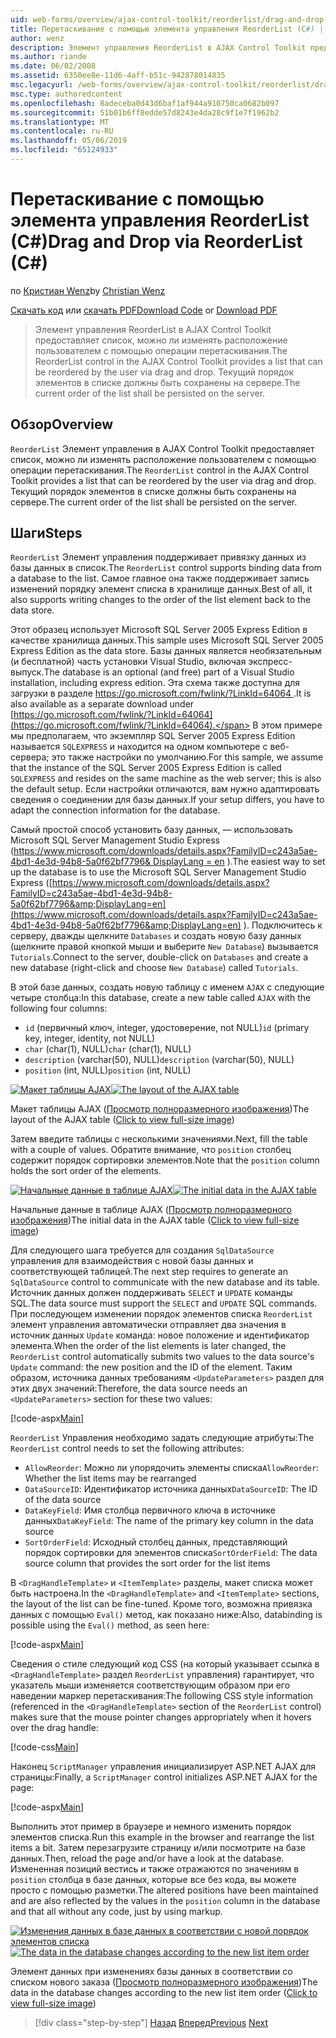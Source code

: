 ```yaml
---
uid: web-forms/overview/ajax-control-toolkit/reorderlist/drag-and-drop-via-reorderlist-cs
title: Перетаскивание с помощью элемента управления ReorderList (C#) | Документация Майкрософт
author: wenz
description: Элемент управления ReorderList в AJAX Control Toolkit предоставляет список, можно ли изменять расположение пользователем с помощью операции перетаскивания. Текущий порядок элементов в списке должны...
ms.author: riande
ms.date: 06/02/2008
ms.assetid: 6350ee8e-11d6-4aff-b51c-942878014835
msc.legacyurl: /web-forms/overview/ajax-control-toolkit/reorderlist/drag-and-drop-via-reorderlist-cs
msc.type: authoredcontent
ms.openlocfilehash: 8adeceba0d43d6baf1af944a910750ca0682b097
ms.sourcegitcommit: 51b01b6ff8edde57d8243e4da28c9f1e7f1962b2
ms.translationtype: MT
ms.contentlocale: ru-RU
ms.lasthandoff: 05/06/2019
ms.locfileid: "65124933"
---
```

# <a name="drag-and-drop-via-reorderlist-c"></a><span data-ttu-id="230bb-104">Перетаскивание с помощью элемента управления ReorderList (C#)</span><span class="sxs-lookup"><span data-stu-id="230bb-104">Drag and Drop via ReorderList (C#)</span></span>

<span data-ttu-id="230bb-105">по [Кристиан Wenz](https://github.com/wenz)</span><span class="sxs-lookup"><span data-stu-id="230bb-105">by [Christian Wenz](https://github.com/wenz)</span></span>

<span data-ttu-id="230bb-106">[Скачать код](http://download.microsoft.com/download/9/3/f/93f8daea-bebd-4821-833b-95205389c7d0/ReorderList5.cs.zip) или [скачать PDF](http://download.microsoft.com/download/2/d/c/2dc10e34-6983-41d4-9c08-f78f5387d32b/reorderlist5CS.pdf)</span><span class="sxs-lookup"><span data-stu-id="230bb-106">[Download Code](http://download.microsoft.com/download/9/3/f/93f8daea-bebd-4821-833b-95205389c7d0/ReorderList5.cs.zip) or [Download PDF](http://download.microsoft.com/download/2/d/c/2dc10e34-6983-41d4-9c08-f78f5387d32b/reorderlist5CS.pdf)</span></span>

> <span data-ttu-id="230bb-107">Элемент управления ReorderList в AJAX Control Toolkit предоставляет список, можно ли изменять расположение пользователем с помощью операции перетаскивания.</span><span class="sxs-lookup"><span data-stu-id="230bb-107">The ReorderList control in the AJAX Control Toolkit provides a list that can be reordered by the user via drag and drop.</span></span> <span data-ttu-id="230bb-108">Текущий порядок элементов в списке должны быть сохранены на сервере.</span><span class="sxs-lookup"><span data-stu-id="230bb-108">The current order of the list shall be persisted on the server.</span></span>

## <a name="overview"></a><span data-ttu-id="230bb-109">Обзор</span><span class="sxs-lookup"><span data-stu-id="230bb-109">Overview</span></span>

<span data-ttu-id="230bb-110">`ReorderList` Элемент управления в AJAX Control Toolkit предоставляет список, можно ли изменять расположение пользователем с помощью операции перетаскивания.</span><span class="sxs-lookup"><span data-stu-id="230bb-110">The `ReorderList` control in the AJAX Control Toolkit provides a list that can be reordered by the user via drag and drop.</span></span> <span data-ttu-id="230bb-111">Текущий порядок элементов в списке должны быть сохранены на сервере.</span><span class="sxs-lookup"><span data-stu-id="230bb-111">The current order of the list shall be persisted on the server.</span></span>

## <a name="steps"></a><span data-ttu-id="230bb-112">Шаги</span><span class="sxs-lookup"><span data-stu-id="230bb-112">Steps</span></span>

<span data-ttu-id="230bb-113">`ReorderList` Элемент управления поддерживает привязку данных из базы данных в список.</span><span class="sxs-lookup"><span data-stu-id="230bb-113">The `ReorderList` control supports binding data from a database to the list.</span></span> <span data-ttu-id="230bb-114">Самое главное она также поддерживает запись изменений порядку элемент списка в хранилище данных.</span><span class="sxs-lookup"><span data-stu-id="230bb-114">Best of all, it also supports writing changes to the order of the list element back to the data store.</span></span>

<span data-ttu-id="230bb-115">Этот образец использует Microsoft SQL Server 2005 Express Edition в качестве хранилища данных.</span><span class="sxs-lookup"><span data-stu-id="230bb-115">This sample uses Microsoft SQL Server 2005 Express Edition as the data store.</span></span> <span data-ttu-id="230bb-116">Базы данных является необязательным (и бесплатной) часть установки Visual Studio, включая экспресс-выпуск.</span><span class="sxs-lookup"><span data-stu-id="230bb-116">The database is an optional (and free) part of a Visual Studio installation, including express edition.</span></span> <span data-ttu-id="230bb-117">Эта схема также доступна для загрузки в разделе [ https://go.microsoft.com/fwlink/?LinkId=64064 ](https://go.microsoft.com/fwlink/?LinkId=64064).</span><span class="sxs-lookup"><span data-stu-id="230bb-117">It is also available as a separate download under [https://go.microsoft.com/fwlink/?LinkId=64064](https://go.microsoft.com/fwlink/?LinkId=64064).</span></span> <span data-ttu-id="230bb-118">В этом примере мы предполагаем, что экземпляр SQL Server 2005 Express Edition называется `SQLEXPRESS` и находится на одном компьютере с веб-сервера; это также настройки по умолчанию.</span><span class="sxs-lookup"><span data-stu-id="230bb-118">For this sample, we assume that the instance of the SQL Server 2005 Express Edition is called `SQLEXPRESS` and resides on the same machine as the web server; this is also the default setup.</span></span> <span data-ttu-id="230bb-119">Если настройки отличаются, вам нужно адаптировать сведения о соединении для базы данных.</span><span class="sxs-lookup"><span data-stu-id="230bb-119">If your setup differs, you have to adapt the connection information for the database.</span></span>

<span data-ttu-id="230bb-120">Самый простой способ установить базу данных, — использовать Microsoft SQL Server Management Studio Express ([https://www.microsoft.com/downloads/details.aspx?FamilyID=c243a5ae-4bd1-4e3d-94b8-5a0f62bf7796&amp; DisplayLang = en](https://www.microsoft.com/downloads/details.aspx?FamilyID=c243a5ae-4bd1-4e3d-94b8-5a0f62bf7796&amp;DisplayLang=en) ).</span><span class="sxs-lookup"><span data-stu-id="230bb-120">The easiest way to set up the database is to use the Microsoft SQL Server Management Studio Express ([https://www.microsoft.com/downloads/details.aspx?FamilyID=c243a5ae-4bd1-4e3d-94b8-5a0f62bf7796&amp;DisplayLang=en](https://www.microsoft.com/downloads/details.aspx?FamilyID=c243a5ae-4bd1-4e3d-94b8-5a0f62bf7796&amp;DisplayLang=en) ).</span></span> <span data-ttu-id="230bb-121">Подключитесь к серверу, дважды щелкните `Databases` и создать новую базу данных (щелкните правой кнопкой мыши и выберите `New Database`) вызывается `Tutorials`.</span><span class="sxs-lookup"><span data-stu-id="230bb-121">Connect to the server, double-click on `Databases` and create a new database (right-click and choose `New Database`) called `Tutorials`.</span></span>

<span data-ttu-id="230bb-122">В этой базе данных, создать новую таблицу с именем `AJAX` с следующие четыре столбца:</span><span class="sxs-lookup"><span data-stu-id="230bb-122">In this database, create a new table called `AJAX` with the following four columns:</span></span>

- <span data-ttu-id="230bb-123">`id` (первичный ключ, integer, удостоверение, not NULL)</span><span class="sxs-lookup"><span data-stu-id="230bb-123">`id` (primary key, integer, identity, not NULL)</span></span>
- <span data-ttu-id="230bb-124">`char` (char(1), NULL)</span><span class="sxs-lookup"><span data-stu-id="230bb-124">`char` (char(1), NULL)</span></span>
- <span data-ttu-id="230bb-125">`description` (varchar(50), NULL)</span><span class="sxs-lookup"><span data-stu-id="230bb-125">`description` (varchar(50), NULL)</span></span>
- <span data-ttu-id="230bb-126">`position` (int, NULL)</span><span class="sxs-lookup"><span data-stu-id="230bb-126">`position` (int, NULL)</span></span>

<span data-ttu-id="230bb-127">[![Макет таблицы AJAX](drag-and-drop-via-reorderlist-cs/_static/image2.png)](drag-and-drop-via-reorderlist-cs/_static/image1.png)</span><span class="sxs-lookup"><span data-stu-id="230bb-127">[![The layout of the AJAX table](drag-and-drop-via-reorderlist-cs/_static/image2.png)](drag-and-drop-via-reorderlist-cs/_static/image1.png)</span></span>

<span data-ttu-id="230bb-128">Макет таблицы AJAX ([Просмотр полноразмерного изображения](drag-and-drop-via-reorderlist-cs/_static/image3.png))</span><span class="sxs-lookup"><span data-stu-id="230bb-128">The layout of the AJAX table ([Click to view full-size image](drag-and-drop-via-reorderlist-cs/_static/image3.png))</span></span>

<span data-ttu-id="230bb-129">Затем введите таблицы с несколькими значениями.</span><span class="sxs-lookup"><span data-stu-id="230bb-129">Next, fill the table with a couple of values.</span></span> <span data-ttu-id="230bb-130">Обратите внимание, что `position` столбец содержит порядок сортировки элементов.</span><span class="sxs-lookup"><span data-stu-id="230bb-130">Note that the `position` column holds the sort order of the elements.</span></span>

<span data-ttu-id="230bb-131">[![Начальные данные в таблице AJAX](drag-and-drop-via-reorderlist-cs/_static/image5.png)](drag-and-drop-via-reorderlist-cs/_static/image4.png)</span><span class="sxs-lookup"><span data-stu-id="230bb-131">[![The initial data in the AJAX table](drag-and-drop-via-reorderlist-cs/_static/image5.png)](drag-and-drop-via-reorderlist-cs/_static/image4.png)</span></span>

<span data-ttu-id="230bb-132">Начальные данные в таблице AJAX ([Просмотр полноразмерного изображения](drag-and-drop-via-reorderlist-cs/_static/image6.png))</span><span class="sxs-lookup"><span data-stu-id="230bb-132">The initial data in the AJAX table ([Click to view full-size image](drag-and-drop-via-reorderlist-cs/_static/image6.png))</span></span>

<span data-ttu-id="230bb-133">Для следующего шага требуется для создания `SqlDataSource` управления для взаимодействия с новой базы данных и соответствующей таблицей.</span><span class="sxs-lookup"><span data-stu-id="230bb-133">The next step requires to generate an `SqlDataSource` control to communicate with the new database and its table.</span></span> <span data-ttu-id="230bb-134">Источник данных должен поддерживать `SELECT` и `UPDATE` команды SQL.</span><span class="sxs-lookup"><span data-stu-id="230bb-134">The data source must support the `SELECT` and `UPDATE` SQL commands.</span></span> <span data-ttu-id="230bb-135">При последующем изменении порядок элементов списка `ReorderList` элемент управления автоматически отправляет два значения в источник данных `Update` команда: новое положение и идентификатор элемента.</span><span class="sxs-lookup"><span data-stu-id="230bb-135">When the order of the list elements is later changed, the `ReorderList` control automatically submits two values to the data source's `Update` command: the new position and the ID of the element.</span></span> <span data-ttu-id="230bb-136">Таким образом, источника данных требованиям `<UpdateParameters>` раздел для этих двух значений:</span><span class="sxs-lookup"><span data-stu-id="230bb-136">Therefore, the data source needs an `<UpdateParameters>` section for these two values:</span></span>

[!code-aspx[Main](drag-and-drop-via-reorderlist-cs/samples/sample1.aspx)]

<span data-ttu-id="230bb-137">`ReorderList` Управления необходимо задать следующие атрибуты:</span><span class="sxs-lookup"><span data-stu-id="230bb-137">The `ReorderList` control needs to set the following attributes:</span></span>

- <span data-ttu-id="230bb-138">`AllowReorder`: Можно ли упорядочить элементы списка</span><span class="sxs-lookup"><span data-stu-id="230bb-138">`AllowReorder`: Whether the list items may be rearranged</span></span>
- <span data-ttu-id="230bb-139">`DataSourceID`: Идентификатор источника данных</span><span class="sxs-lookup"><span data-stu-id="230bb-139">`DataSourceID`: The ID of the data source</span></span>
- <span data-ttu-id="230bb-140">`DataKeyField`: Имя столбца первичного ключа в источнике данных</span><span class="sxs-lookup"><span data-stu-id="230bb-140">`DataKeyField`: The name of the primary key column in the data source</span></span>
- <span data-ttu-id="230bb-141">`SortOrderField`: Исходный столбец данных, представляющий порядок сортировки для элементов списка</span><span class="sxs-lookup"><span data-stu-id="230bb-141">`SortOrderField`: The data source column that provides the sort order for the list items</span></span>

<span data-ttu-id="230bb-142">В `<DragHandleTemplate>` и `<ItemTemplate>` разделы, макет списка может быть настроена.</span><span class="sxs-lookup"><span data-stu-id="230bb-142">In the `<DragHandleTemplate>` and `<ItemTemplate>` sections, the layout of the list can be fine-tuned.</span></span> <span data-ttu-id="230bb-143">Кроме того, возможна привязка данных с помощью `Eval()` метод, как показано ниже:</span><span class="sxs-lookup"><span data-stu-id="230bb-143">Also, databinding is possible using the `Eval()` method, as seen here:</span></span>

[!code-aspx[Main](drag-and-drop-via-reorderlist-cs/samples/sample2.aspx)]

<span data-ttu-id="230bb-144">Сведения о стиле следующий код CSS (на который указывает ссылка в `<DragHandleTemplate>` раздел `ReorderList` управления) гарантирует, что указатель мыши изменяется соответствующим образом при его наведении маркер перетаскивания:</span><span class="sxs-lookup"><span data-stu-id="230bb-144">The following CSS style information (referenced in the `<DragHandleTemplate>` section of the `ReorderList` control) makes sure that the mouse pointer changes appropriately when it hovers over the drag handle:</span></span>

[!code-css[Main](drag-and-drop-via-reorderlist-cs/samples/sample3.css)]

<span data-ttu-id="230bb-145">Наконец `ScriptManager` управления инициализирует ASP.NET AJAX для страницы:</span><span class="sxs-lookup"><span data-stu-id="230bb-145">Finally, a `ScriptManager` control initializes ASP.NET AJAX for the page:</span></span>

[!code-aspx[Main](drag-and-drop-via-reorderlist-cs/samples/sample4.aspx)]

<span data-ttu-id="230bb-146">Выполнить этот пример в браузере и немного изменить порядок элементов списка.</span><span class="sxs-lookup"><span data-stu-id="230bb-146">Run this example in the browser and rearrange the list items a bit.</span></span> <span data-ttu-id="230bb-147">Затем перезагрузите страницу и/или посмотрите на базе данных.</span><span class="sxs-lookup"><span data-stu-id="230bb-147">Then, reload the page and/or have a look at the database.</span></span> <span data-ttu-id="230bb-148">Измененная позиций вестись и также отражаются по значениям в `position` столбца в базе данных, которые все без кода, вы можете просто с помощью разметки.</span><span class="sxs-lookup"><span data-stu-id="230bb-148">The altered positions have been maintained and are also reflected by the values in the `position` column in the database and that all without any code, just by using markup.</span></span>

<span data-ttu-id="230bb-149">[![Изменения данных в базе данных в соответствии с новой порядок элементов списка](drag-and-drop-via-reorderlist-cs/_static/image8.png)](drag-and-drop-via-reorderlist-cs/_static/image7.png)</span><span class="sxs-lookup"><span data-stu-id="230bb-149">[![The data in the database changes according to the new list item order](drag-and-drop-via-reorderlist-cs/_static/image8.png)](drag-and-drop-via-reorderlist-cs/_static/image7.png)</span></span>

<span data-ttu-id="230bb-150">Элемент данных при изменениях базы данных в соответствии со списком нового заказа ([Просмотр полноразмерного изображения](drag-and-drop-via-reorderlist-cs/_static/image9.png))</span><span class="sxs-lookup"><span data-stu-id="230bb-150">The data in the database changes according to the new list item order ([Click to view full-size image](drag-and-drop-via-reorderlist-cs/_static/image9.png))</span></span>

> [!div class="step-by-step"]
> <span data-ttu-id="230bb-151">[Назад](using-postbacks-with-reorderlist-cs.md)
> [Вперед](using-postbacks-with-reorderlist-vb.md)</span><span class="sxs-lookup"><span data-stu-id="230bb-151">[Previous](using-postbacks-with-reorderlist-cs.md)
[Next](using-postbacks-with-reorderlist-vb.md)</span></span>
